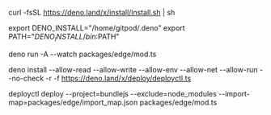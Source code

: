 curl -fsSL https://deno.land/x/install/install.sh | sh

export DENO_INSTALL="/home/gitpod/.deno"
export PATH="$DENO_INSTALL/bin:$PATH"

deno run -A --watch packages/edge/mod.ts

deno install --allow-read --allow-write --allow-env --allow-net --allow-run --no-check -r -f https://deno.land/x/deploy/deployctl.ts

deployctl deploy --project=bundlejs --exclude=node_modules --import-map=packages/edge/import_map.json packages/edge/mod.ts

